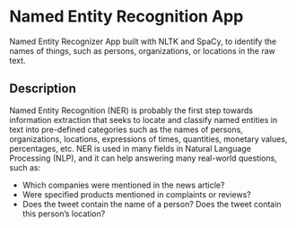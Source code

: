 # Named Entity Recognition App
Named Entity Recognizer App built with NLTK and SpaCy, to identify the names of things, such as persons, organizations, or locations in the raw text.

## Description
Named Entity Recognition (NER) is probably the first step towards information extraction that seeks to locate and classify named entities in text into pre-defined categories such as the names of persons, organizations, locations, expressions of times, quantities, monetary values, percentages, etc. NER is used in many fields in Natural Language Processing (NLP), and it can help answering many real-world questions, such as:
- Which companies were mentioned in the news article?
- Were specified products mentioned in complaints or reviews?
- Does the tweet contain the name of a person? Does the tweet contain this person’s location?